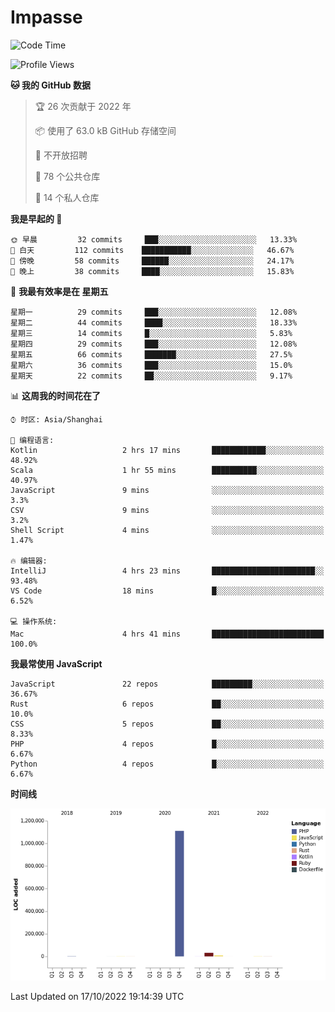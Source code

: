 # Impasse

<!--START_SECTION:waka-->
![Code Time](http://img.shields.io/badge/Code%20Time-1%2C571%20hrs%2014%20mins-blue)

![Profile Views](http://img.shields.io/badge/%E4%B8%AA%E4%BA%BA%E8%B5%84%E6%96%99%E8%A7%82%E7%9C%8B%E6%AC%A1%E6%95%B0-5-blue)

**🐱 我的 GitHub 数据** 

> 🏆 26 次贡献于 2022 年
 > 
> 📦  使用了 63.0 kB GitHub 存储空间 
 > 
> 🚫 不开放招聘
 > 
> 📜 78 个公共仓库 
 > 
> 🔑 14 个私人仓库  
 > 
**我是早起的 🐤** 

```text
🌞 早晨         32 commits     ███░░░░░░░░░░░░░░░░░░░░░░   13.33% 
🌆 白天         112 commits    ███████████░░░░░░░░░░░░░░   46.67% 
🌃 傍晚         58 commits     ██████░░░░░░░░░░░░░░░░░░░   24.17% 
🌙 晚上         38 commits     ████░░░░░░░░░░░░░░░░░░░░░   15.83%

```
📅 **我最有效率是在 星期五** 

```text
星期一          29 commits     ███░░░░░░░░░░░░░░░░░░░░░░   12.08% 
星期二          44 commits     ████░░░░░░░░░░░░░░░░░░░░░   18.33% 
星期三          14 commits     █░░░░░░░░░░░░░░░░░░░░░░░░   5.83% 
星期四          29 commits     ███░░░░░░░░░░░░░░░░░░░░░░   12.08% 
星期五          66 commits     ███████░░░░░░░░░░░░░░░░░░   27.5% 
星期六          36 commits     ███░░░░░░░░░░░░░░░░░░░░░░   15.0% 
星期天          22 commits     ██░░░░░░░░░░░░░░░░░░░░░░░   9.17%

```


📊 **这周我的时间花在了** 

```text
⌚︎ 时区: Asia/Shanghai

💬 编程语言: 
Kotlin                   2 hrs 17 mins       ████████████░░░░░░░░░░░░░   48.92% 
Scala                    1 hr 55 mins        ██████████░░░░░░░░░░░░░░░   40.97% 
JavaScript               9 mins              ░░░░░░░░░░░░░░░░░░░░░░░░░   3.3% 
CSV                      9 mins              ░░░░░░░░░░░░░░░░░░░░░░░░░   3.2% 
Shell Script             4 mins              ░░░░░░░░░░░░░░░░░░░░░░░░░   1.47%

🔥 编辑器: 
IntelliJ                 4 hrs 23 mins       ███████████████████████░░   93.48% 
VS Code                  18 mins             █░░░░░░░░░░░░░░░░░░░░░░░░   6.52%

💻 操作系统: 
Mac                      4 hrs 41 mins       █████████████████████████   100.0%

```

**我最常使用 JavaScript** 

```text
JavaScript               22 repos            █████████░░░░░░░░░░░░░░░░   36.67% 
Rust                     6 repos             ██░░░░░░░░░░░░░░░░░░░░░░░   10.0% 
CSS                      5 repos             ██░░░░░░░░░░░░░░░░░░░░░░░   8.33% 
PHP                      4 repos             █░░░░░░░░░░░░░░░░░░░░░░░░   6.67% 
Python                   4 repos             █░░░░░░░░░░░░░░░░░░░░░░░░   6.67%

```


**时间线**

![Chart not found](https://raw.githubusercontent.com/impasse/impasse/master/charts/bar_graph.png) 


 Last Updated on 17/10/2022 19:14:39 UTC
<!--END_SECTION:waka-->
